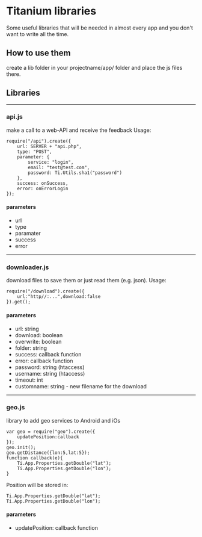 # Titanium libraries

Some useful libraries that will be needed in almost every app and you don't want to write all the time.

## How to use them

create a lib folder in your projectname/app/ folder and place the js files there.

## Libraries

___

### api.js

make a call to a web-API and receive the feedback
Usage:
~~~
require("/api").create({
	url: SERVER + "api.php",
	type: "POST",
	parameter: {
		service: "login",
		email: "test@test.com",
		password: Ti.Utils.sha1("password")
	},
	success: onSuccess,
	error: onErrorLogin
});
~~~

#### parameters
- url
- type
- paramater
- success
- error


___

### downloader.js

download files to save them or just read them (e.g. json).
Usage:
~~~
require("/download").create({
	url:"http//:...",download:false
}).get();
~~~

#### parameters
- url: string
- download: boolean
- overwrite: boolean
- folder: string
- success: callback function
- error: callback function
- password: string (htaccess)
- username: string (htaccess)
- timeout: int
- customname: string - new filename for the download

___

### geo.js

library to add geo services to Android and iOs
~~~
var geo = require("geo").create({
	updatePosition:callback
});
geo.init();
geo.getDistance({lon:5,lat:5});
function callback(e){
	Ti.App.Properties.getDouble("lat");
	Ti.App.Properties.getDouble("lon");
}
~~~

Position will be stored in:
~~~
Ti.App.Properties.getDouble("lat");
Ti.App.Properties.getDouble("lon");
~~~

#### parameters
- updatePosition: callback function
